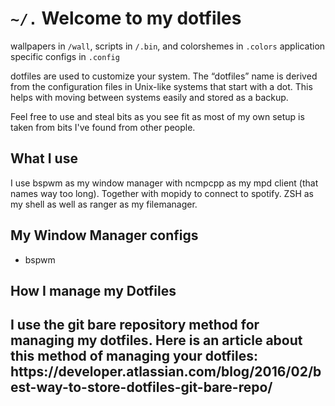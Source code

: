 <h1> <code>~/.</code> Welcome to my dotfiles</h1>

<p align="left"> wallpapers in <code>/wall</code>, scripts in <code>/.bin</code>, and colorshemes in <code>.colors</code> application specific configs in <code>.config</code></p>

dotfiles are used to customize your system. The “dotfiles” name is derived from the configuration files in Unix-like systems that start with a dot. This helps with moving between systems easily and stored as a backup.

Feel free to use and steal bits as you see fit as most of my own setup is taken from bits I've found from other people.

<h2> What I use </h2>
<p> I use bspwm as my window manager with ncmpcpp as my mpd client (that names way too long). Together with mopidy to connect to spotify. ZSH as my shell as well as ranger as my filemanager.</p>

<h2> My Window Manager configs</h1>
<ul>
  <li>bspwm</li>
</ul> 

<h2>How I manage my Dotfiles<h2>
  
<p align="left"> I use the git bare repository method for managing my dotfiles. Here is an article about this method of managing your dotfiles: https://developer.atlassian.com/blog/2016/02/best-way-to-store-dotfiles-git-bare-repo/</p>
